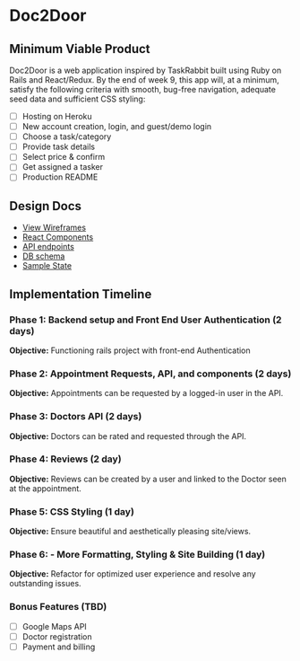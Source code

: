 # Doc2Door

[Heroku link]: https://doc2door.herokuapp.com/
[Trello link]: https://trello.com/b/YGrnUu0g/doc2door-demo

## Minimum Viable Product

Doc2Door is a web application inspired by TaskRabbit built using Ruby on Rails
and React/Redux. By the end of week 9, this app will, at a minimum, satisfy the
following criteria with smooth, bug-free navigation, adequate seed data and
sufficient CSS styling:

- [ ] Hosting on Heroku
- [ ] New account creation, login, and guest/demo login
- [ ] Choose a task/category
- [ ] Provide task details
- [ ] Select price & confirm
- [ ] Get assigned a tasker
- [ ] Production README

## Design Docs
* [View Wireframes][wireframes]
* [React Components][components]
* [API endpoints][api-endpoints]
* [DB schema][schema]
* [Sample State][sample-state]

[wireframes]: docs/wireframes
[components]: docs/component-hierarchy.md
[sample-state]: docs/sample-state.md
[api-endpoints]: docs/api-endpoints.md
[schema]: docs/schema.md

## Implementation Timeline

### Phase 1: Backend setup and Front End User Authentication (2 days)

**Objective:** Functioning rails project with front-end Authentication

### Phase 2: Appointment Requests, API, and components (2 days)

**Objective:** Appointments can be requested by a logged-in user in the API.

### Phase 3: Doctors API (2 days)

**Objective:** Doctors can be rated and requested through the API.

### Phase 4: Reviews (2 day)

**Objective:** Reviews can be created by a user and linked to the
Doctor seen at the appointment.

### Phase 5: CSS Styling (1 day)

**Objective:** Ensure beautiful and aesthetically pleasing site/views.

### Phase 6: - More Formatting, Styling & Site Building (1 day)

**Objective:** Refactor for optimized user experience and resolve
any outstanding issues.

### Bonus Features (TBD)
- [ ] Google Maps API
- [ ] Doctor registration
- [ ] Payment and billing
